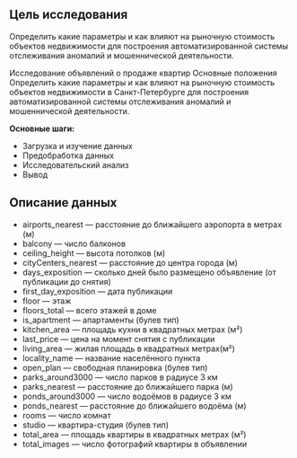 ## Цель исследования
Определить какие параметры и как влияют на рыночную стоимость объектов недвижимости для построения автоматизированной системы отслеживания аномалий и мошеннической деятельности.

Исследование объявлений о продаже квартир
Основные положения
Определить какие параметры и как влияют на рыночную стоимость объектов недвижимости в Санкт-Петербурге для построения автоматизированной системы отслеживания аномалий и мошеннической деятельности.

**Основные шаги:**

- Загрузка и изучение данных
- Предобработка данных
- Исследовательский анализ
- Вывод


## Описание данных
- airports_nearest — расстояние до ближайшего аэропорта в метрах (м)
- balcony — число балконов
- ceiling_height — высота потолков (м)
- cityCenters_nearest — расстояние до центра города (м)
- days_exposition — сколько дней было размещено объявление (от публикации до снятия)
- first_day_exposition — дата публикации
- floor — этаж
- floors_total — всего этажей в доме
- is_apartment — апартаменты (булев тип)
- kitchen_area — площадь кухни в квадратных метрах (м²)
- last_price — цена на момент снятия с публикации
- living_area — жилая площадь в квадратных метрах(м²)
- locality_name — название населённого пункта
- open_plan — свободная планировка (булев тип)
- parks_around3000 — число парков в радиусе 3 км
- parks_nearest — расстояние до ближайшего парка (м)
- ponds_around3000 — число водоёмов в радиусе 3 км
- ponds_nearest — расстояние до ближайшего водоёма (м)
- rooms — число комнат
- studio — квартира-студия (булев тип)
- total_area — площадь квартиры в квадратных метрах (м²)
- total_images — число фотографий квартиры в объявлении
